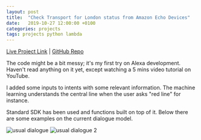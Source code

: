```yaml
---
layout: post
title:  "Check Transport for London status from Amazon Echo Devices"
date:   2019-10-27 12:00:00 +0100
categories: projects
tags: projects python lambda
---
```

[Live Project Link](https://alexa.amazon.co.uk/spa/index.html#skills/dp/B081LWRNNN) |
[GitHub Repo](https://github.com/gokhj/alexa-tube-line-status)

The code might be a bit messy; it's my first try on Alexa development. Haven't read anything on it yet, except watching a 5 mins video tutorial on YouTube.

I added some inputs to intents with some relevant information. The machine learning understands the central line when the user asks "red line" for instance.

Standard SDK has been used and functions built on top of it. Below there are some examples on the current dialogue model.

![usual dialogue](https://i.postimg.cc/gj2RwXFm/image-275.png)
![usual dialogue 2](https://i.postimg.cc/brvhK8bm/image-276.png)
